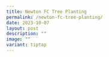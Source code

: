 ```yaml
---
title: Newton FC Tree Planting
permalink: /newton-fc-tree-planting/
date: 2023-10-07
layout: post
description: ""
image: ""
variant: tiptap
---
```

